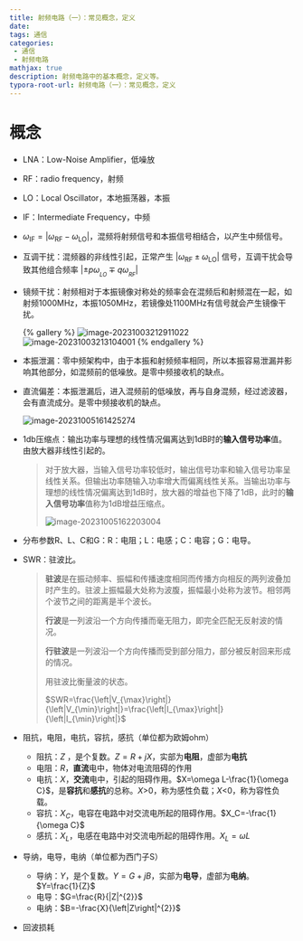 ```yaml
---
title: 射频电路（一）：常见概念，定义
date: 
tags: 通信
categories:
 - 通信
 - 射频电路
mathjax: true
description: 射频电路中的基本概念，定义等。
typora-root-url: 射频电路（一）：常见概念，定义
---
```


# 概念

- LNA：Low-Noise Amplifier，低噪放

- RF：radio frequency，射频

- LO：Local Oscillator，本地振荡器，本振

- IF：Intermediate Frequency，中频

- $\omega_{\mathrm{IF}}=|\omega_{\mathrm{RF}}-\omega_{\mathrm{LO}}|$，混频将射频信号和本振信号相结合，以产生中频信号。

- 互调干扰：混频器的非线性引起，正常产生 $|\omega_{\mathrm{RF}}\pm \omega_{\mathrm{LO}}|$ 信号，互调干扰会导致其他组合频率 $|\pm p\omega_{_{LO}}\mp q\omega_{_{RF}}|$

- 镜频干扰：射频相对于本振镜像对称处的频率会在混频后和射频混在一起，如射频1000MHz，本振1050MHz，若镜像处1100MHz有信号就会产生镜像干扰。

  {% gallery %}
  ![image-20231003212911022](image-20231003212911022.png)
  ![image-20231003213104001](image-20231003213104001.png)
  {% endgallery %}
  
- 本振泄漏：零中频架构中，由于本振和射频频率相同，所以本振容易泄漏并影响其他部分，如混频前的低噪放。是零中频接收机的缺点。

- 直流偏差：本振泄漏后，进入混频前的低噪放，再与自身混频，经过滤波器，会有直流成分。是零中频接收机的缺点。

  ![image-20231005161425274](image-20231005161425274.png)

- 1db压缩点：输出功率与理想的线性情况偏离达到1dB时的**输入信号功率**值。由放大器非线性引起的。

  > 对于放大器，当输入信号功率较低时，输出信号功率和输入信号功率呈线性关系。但输出功率随输入功率增大而偏离线性关系。当输出功率与理想的线性情况偏离达到1dB时，放大器的增益也下降了1dB，此时的**输入信号功率**值称为1dB增益压缩点。
  >
  > ![image-20231005162203004](image-20231005162203004.png)
  
  
  
- 分布参数R、L、C和G：R：电阻；L：电感；C：电容；G：电导。

- SWR：驻波比。

  > **驻波**是在振动频率、振幅和传播速度相同而传播方向相反的两列波叠加时产生的。驻波上振幅最大处称为波腹，振幅最小处称为波节。相邻两个波节之间的距离是半个波长。
  >
  > **行波**是一列波沿一个方向传播而毫无阻力，即完全匹配无反射波的情况。
  >
  > **行驻波**是一列波沿一个方向传播而受到部分阻力，部分被反射回来形成的情况。
  >
  > 用驻波比衡量波的状态。
  >
  > $SWR=\frac{\left|V_{\max}\right|}{\left|V_{\min}\right|}=\frac{\left|I_{\max}\right|}{\left|I_{\min}\right|}$

- 阻抗，电阻，电抗，容抗，感抗（单位都为欧姆ohm）
  - 阻抗：$Z$ ，是个复数。$Z=R+jX$，实部为**电阻**，虚部为**电抗**
  - 电阻：$R$，**直流**电中，物体对电流阻碍的作用
  - 电抗：$X$，**交流**电中，引起的阻碍作用。$X=\omega L-\frac{1}{\omega C}$，是**容抗**和**感抗**的总称。$X$>0，称为感性负载；$X$<0，称为容性负载。
  - 容抗：$X_C$，电容在电路中对交流电所起的阻碍作用。$X_C=-\frac{1}{\omega C}$
  - 感抗：$X_L$，电感在电路中对交流电所起的阻碍作用。$X_L=\omega L$
  
- 导纳，电导，电纳（单位都为西门子S）

  - 导纳：$Y$，是个复数。$Y=G+jB$，实部为**电导**，虚部为**电纳**。$Y=\frac{1}{Z}$
  - 电导：$G=\frac{R}{|Z|^{2}}$
  - 电纳：$B=-\frac{X}{\left|Z\right|^{2}}$
  
- 回波损耗
